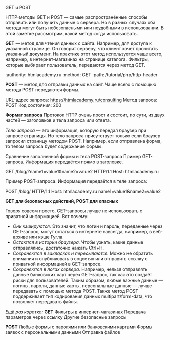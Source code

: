 GET и POST

HTTP-методы GET и POST — самые распространённые способы отправить или получить данные с сервера. Но в разных случаях оба метода могут быть небезопасными или неудобными в использовании. В этой заметке рассмотрим, какой метод когда использовать.

**GET** — метод для чтения данных с сайта. Например, для доступа к указанной странице. Он говорит серверу, что клиент хочет прочитать указанный документ. На практике этот метод используется чаще всего, например, в интернет-магазинах на странице каталога. Фильтры, которые выбирает пользователь, передаются через метод GET.

:authority: htmlacademy.ru
:method: GET
:path: /tutorial/php/http-header

**POST** — метод для отправки данных на сайт. Чаще всего с помощью метода POST передаются формы.

URL-адрес запроса: https://htmlacademy.ru/consulting
Метод запроса: POST
Код состояния: 200

**Формат запроса**
Протокол HTTP очень прост и состоит, по сути, из двух частей — заголовков и тела запроса или ответа.

_Тело запроса_ — это информация, которую передал браузер при запросе страницы. Но тело запроса присутствует только если браузер запросил страницу методом POST. Например, если отправлена форма, то телом запроса будет содержание формы.

Сравнение заполненной формы и тела POST-запроса
Пример GET-запроса. Информация передаётся прямо в заголовке.

GET /blog/?name1=value1&name2=value2 HTTP/1.1
Host: htmlacademy.ru

Пример POST-запроса. Информация передаётся в теле запроса:

POST /blog/ HTTP/1.1
Host: htmlacademy.ru
name1=value1&name2=value2

**GET для безопасных действий, POST для опасных**

Говоря совсем просто, GET-запросы лучше не использовать с приватной информацией. Вот почему:

- _Они кэшируются_. Это значит, что логин и пароль, переданные через GET-запрос, могут остаться в интернете навсегда, например, в веб-архиве или кэше Гугла.
- _Остаются в истории браузера._ Чтобы узнать, какие данные отправлялись, достаточно нажать Ctrl+H.
- _Сохраняются в закладках и пересылаются._ Можно не обратить внимания и опубликовать в соцсетях или отправить ссылку с приватной информацией в GET-запросе.
- _Сохраняются в логах сервера._ Например, нельзя отправлять данные банковских карт через GET-запрос, так как это создаёт риски для пользователей.
Таким образом, любые важные данные — логины, пароли, данные карты, персональные данные — лучше передавать с помощью метода POST. Также метод POST поддерживает тип кодирования данных multipart/form-data, что позволяет передавать файлы.

_Ещё раз коротко:_
**GET**
Фильтры в интернет-магазинах
Передача параметров через ссылку
Другие безопасные запросы

**POST**
Любые формы с паролями или банковскими картами
Формы заявок с персональными данными
Отправка файлов